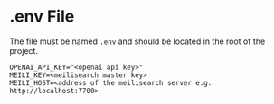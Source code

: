# .env File

The file must be named `.env` and should be located in the root of the project.

```
OPENAI_API_KEY="<openai api key>"
MEILI_KEY=<meilisearch master key>
MEILI_HOST=<address of the meilisearch server e.g. http://localhost:7700>
```